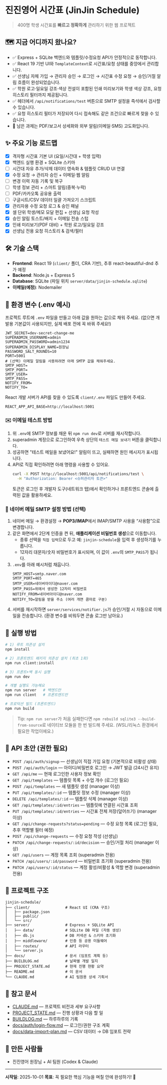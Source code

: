 # 진진영어 시간표 (JinJin Schedule)

> 400명 학생 시간표를 **빠르고 정확하게** 관리하기 위한 웹 프로젝트

## 🗺️ 지금 어디까지 왔나요?
- ✅ Express + SQLite 백엔드와 템플릿/수정요청 API가 안정적으로 동작합니다.
- ✅ React 19 기반 UI와 `TemplateContext`로 시간표/요청 상태를 중앙에서 관리합니다.
- ✅ 선생님 자체 가입 → 관리자 승인 → 로그인 → 시간표 수정 요청 → 승인/거절 알림 흐름이 완성되었습니다.
- ✅ 학원 로고·일요일 강조·색상 전설이 포함된 인쇄 미리보기와 학생 색상 강조, 요청 히스토리 필터까지 제공됩니다.
- ✅ 헤더에서 `/api/notifications/test` 버튼으로 SMTP 설정을 즉석에서 검사할 수 있습니다.
- ✅ 요청 히스토리 필터가 저장되어 다시 접속해도 같은 조건으로 빠르게 찾을 수 있습니다.
- 🚧 남은 과제는 PDF/보고서 상세화와 외부 알림(이메일·SMS) 고도화입니다.

## ✨ 주요 기능 로드맵
- [x] 격자형 시간표 기본 UI (요일/시간대 + 학생 입력)
- [x] 백엔드 실행 환경 + SQLite 스키마
- [ ] 시간대 자유 추가/삭제 데이터 영속화 & 템플릿 CRUD UI 연결
- [x] 수정 요청 → 관리자 승인 + 이메일·웹 알림
- [ ] 변경 이력 자동 기록 및 복구
- [ ] 학생 정보 관리 + 스마트 알림(중복·누락)
- [ ] PDF/카카오톡 공유용 출력
- [ ] 구글시트/CSV 데이터 일괄 가져오기 스크립트
- [x] 관리자용 수정 요청 로그 & 승인 패널
- [x] 셀 단위 학생/메모 모달 편집 + 선생님 요청 작성
- [x] 승인 알림 토스트/배지 + 이메일 전송 스텁
- [x] 인쇄 미리보기(PDF 대비) + 학원 로고/일요일 강조
- [x] 선생님 전용 요청 히스토리 & 검색/필터

## 🛠️ 기술 스택
- **Frontend**: React 19 (`client/` 폴더, CRA 기반), 추후 react-beautiful-dnd 추가 예정
- **Backend**: Node.js + Express 5
- **Database**: SQLite (파일 위치 `server/data/jinjin-schedule.sqlite`)
- **이메일(예정)**: Nodemailer

## 🔐 환경 변수 (.env 예시)
프로젝트 루트에 `.env` 파일을 만들고 아래 값을 원하는 값으로 채워 주세요. (없으면 개발용 기본값이 사용되지만, 실제 배포 전에 꼭 바꿔 주세요!)

```
JWT_SECRET=dev-secret-change-me
SUPERADMIN_USERNAME=admin
SUPERADMIN_PASSWORD=admin1234
SUPERADMIN_DISPLAY_NAME=원장님
PASSWORD_SALT_ROUNDS=10
PORT=5001
# (선택) 이메일 알림을 사용하려면 아래 SMTP 값을 채워주세요.
SMTP_HOST=
SMTP_PORT=
SMTP_USER=
SMTP_PASS=
NOTIFY_FROM=
NOTIFY_TO=
```

React 개발 서버가 API를 찾을 수 있도록 `client/.env` 파일도 만들어 주세요.

```
REACT_APP_API_BASE=http://localhost:5001
```

### ✉️ 이메일 테스트 방법
1. 위 `.env`에 SMTP 정보를 채운 뒤 `npm run dev`로 서버를 재시작합니다.
2. superadmin 계정으로 로그인하여 우측 상단의 `테스트 메일 보내기` 버튼을 클릭합니다.
3. 성공하면 "테스트 메일을 보냈어요!" 알림이 뜨고, 실패하면 원인 메시지가 표시됩니다.
4. API로 직접 확인하려면 아래 명령을 사용할 수 있어요.
   ```bash
   curl -X POST http://localhost:5001/api/notifications/test \
     -H "Authorization: Bearer <슈퍼관리자 토큰>"
   ```
   토큰은 로그인 후 개발자 도구(네트워크 탭)에서 확인하거나 프론트엔드 콘솔에 출력된 값을 활용하세요.

### 📧 네이버 메일 SMTP 설정 방법 (선택)
1. 네이버 메일 → 환경설정 → **POP3/IMAP**에서 IMAP/SMTP 사용을 “사용함”으로 변경합니다.
2. 같은 화면에서 2단계 인증을 켠 뒤, **애플리케이션 비밀번호 생성**으로 이동합니다.
   - 종류 선택을 `직접 입력`으로 두고 예: `jinjin-schedule`을 입력 후 생성하기를 누릅니다.
   - 12자리 대문자/숫자 비밀번호가 표시되며, 이 값이 `.env`의 `SMTP_PASS`가 됩니다.
3. `.env`를 아래 예시처럼 채웁니다.
   ```
   SMTP_HOST=smtp.naver.com
   SMTP_PORT=465
   SMTP_USER=네이버아이디@naver.com
   SMTP_PASS=위에서 생성한 12자리 비밀번호
   NOTIFY_FROM=네이버아이디@naver.com
   NOTIFY_TO=알림을 받을 주소 (여러 개면 콤마로 구분)
   ```
4. 서버를 재시작하면 `server/services/notifier.js`가 승인/거절 시 자동으로 이메일을 전송합니다. (환경 변수를 비워두면 콘솔 로그만 남아요.)

## 🚀 실행 방법
```bash
# 1) 루트 의존성 설치
npm install

# 2) 프론트엔드 패키지 의존성 설치 (최초 1회)
npm run client:install

# 3) 프론트+백 동시 실행
npm run dev

# 개별 실행도 가능해요
npm run server   # 백엔드만
npm run client   # 프론트엔드만

# 프로덕션 빌드 (프론트엔드)
npm run build
```
> Tip: `npm run server`가 처음 실패한다면 `npm rebuild sqlite3 --build-from-source`로 네이티브 모듈을 한 번 빌드해 주세요. (WSL/리눅스 환경에서 필요한 작업이에요.)

## 📡 API 초안 (권한 필요)
- `POST /api/auth/signup` — 선생님이 직접 가입 요청 (기본적으로 비활성 상태)
- `POST /api/auth/login` — 아이디/비밀번호 로그인 → JWT 발급 (24시간 유지)
- `GET /api/me` — 현재 로그인한 사용자 정보 확인
- `GET /api/templates` — 템플릿 목록 + 수업 개수 (로그인 필요)
- `POST /api/templates` — 새 템플릿 생성 (manager 이상)
- `PUT /api/templates/:id` — 템플릿 정보 수정 (manager 이상)
- `DELETE /api/templates/:id` — 템플릿 삭제 (manager 이상)
- `GET /api/templates/:id/entries` — 템플릿에 연결된 시간표 조회
- `PUT /api/templates/:id/entries` — 시간표 전체 저장(덮어쓰기) (manager 이상)
- `GET /api/change-requests?status=pending` — 수정 요청 목록 (로그인 필요, 추후 역할별 필터 예정)
- `POST /api/change-requests` — 수정 요청 작성 (선생님)
- `PATCH /api/change-requests/:id/decision` — 승인/거절 처리 (manager 이상)
- `GET /api/users` — 계정 목록 조회 (superadmin 전용)
- `PATCH /api/users/:id/password` — 비밀번호 초기화 (superadmin 전용)
- `PATCH /api/users/:id/status` — 계정 활성/비활성 & 역할 변경 (superadmin 전용)

## 📂 프로젝트 구조
```
jinjin-schedule/
├── client/                # React UI (CRA 구조)
│   ├── package.json
│   ├── public/
│   └── src/
├── server/                # Express + SQLite API
│   ├── data/              # SQLite DB 파일 (자동 생성)
│   ├── db.js              # DB 커넥션 & 스키마 초기화
│   ├── middleware/        # 인증 등 공용 미들웨어
│   ├── routes/            # API 라우터
│   └── server.js
├── docs/                  # 문서 (임포트 계획 등)
├── BUILDLOG.md            # 날짜별 개발 일지
├── PROJECT_STATE.md       # 현재 진행 현황 요약
├── README.md              # 이 문서
└── CLAUDE.md              # AI 팀원용 상세 기획서
```

## 📖 참고 문서
- [CLAUDE.md](./CLAUDE.md) — 프로젝트 비전과 세부 요구사항
- [PROJECT_STATE.md](./PROJECT_STATE.md) — 진행 상황과 다음 할 일
- [BUILDLOG.md](./BUILDLOG.md) — 하루하루의 기록
- [docs/auth/login-flow.md](./docs/auth/login-flow.md) — 로그인/권한 구조 계획
- [docs/data-import-plan.md](./docs/data-import-plan.md) — CSV 데이터 → DB 임포트 전략

## 👥 만든 사람들
- 진진영어 원장님 + AI 팀원 (Codex & Claude)

---

**시작일**: 2025-10-01
**목표**: 꼭 필요한 핵심 기능을 며칠 안에 완성하기! 🚀
